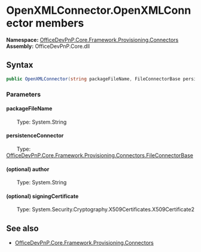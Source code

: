 # OpenXMLConnector.OpenXMLConnector members 
  

**Namespace:** [OfficeDevPnP.Core.Framework.Provisioning.Connectors](OfficeDevPnP.Core.Framework.Provisioning.Connectors.md)  
**Assembly:** OfficeDevPnP.Core.dll  
## Syntax
```C#
public OpenXMLConnector(string packageFileName, FileConnectorBase persistenceConnector, string author, X509Certificate2 signingCertificate)
```
### Parameters
#### packageFileName  
&emsp;&emsp;Type: System.String  
#### persistenceConnector  
&emsp;&emsp;Type: [OfficeDevPnP.Core.Framework.Provisioning.Connectors.FileConnectorBase](OfficeDevPnP.Core.Framework.Provisioning.Connectors.FileConnectorBase.md)  
#### (optional) author  
&emsp;&emsp;Type: System.String  
#### (optional) signingCertificate  
&emsp;&emsp;Type: System.Security.Cryptography.X509Certificates.X509Certificate2  
## See also
- [OfficeDevPnP.Core.Framework.Provisioning.Connectors](OfficeDevPnP.Core.Framework.Provisioning.Connectors.md)
